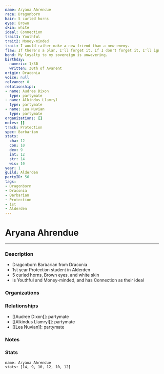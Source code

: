```yaml
---
name: Aryana Ahrendue
race: Dragonborn
hair: 5 curled horns
eyes: Brown
skin: white
ideal: Connection
trait1: Youthful
trait2: Money-minded
trait: I would rather make a new friend than a new enemy.
flaw: If there's a plan, I'll forget it. If I don't forget it, I'll ignore it.
bond: My loyalty to my sovereign is unwavering.
birthday:
  numeric: 1/30
  written: 30th of Avanent
origin: Draconia
voice: null
relvance: 0
relationships:
- name: Audree Dixon
  type: partymate
- name: Alkindus Llamryl
  type: partymate
- name: Lea Nuvian
  type: partymate
organizations: []
notes: []
track: Protection
spec: Barbarian
stats:
  cha: 12
  con: 10
  dex: 9
  int: 12
  str: 14
  wis: 10
year: 1
guild: Alderden
partyID: 56
tags:
- Dragonborn
- Draconia
- Barbarian
- Protection
- 1st
- Alderden
---
```

# Aryana Ahrendue
---
### Description
- Dragonborn Barbarian from Draconia
- 1st year Protection student in Alderden
- 5 curled horns, Brown eyes, and white skin
- Is Youthful and Money-minded, and has Connection as their ideal

### Organizations

### Relationships
- [[Audree Dixon]]: partymate
- [[Alkindus Llamryl]]: partymate
- [[Lea Nuvian]]: partymate

### Notes

### Stats
```statblock
name: Aryana Ahrendue
stats: [14, 9, 10, 12, 10, 12]
```